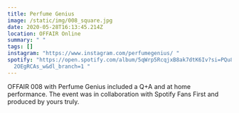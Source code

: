 ```yaml
---
title: Perfume Genius
image: /static/img/008_square.jpg
date: 2020-05-28T16:13:45.214Z
location: OFFAIR Online
summary: " "
tags: []
instagram: "https://www.instagram.com/perfumegenius/ "
spotify: "https://open.spotify.com/album/5qWrp5RcqjxB8ak7dtK6Iv?si=PQu8GD-dSPy9\
  2OEgRCAs_w&dl_branch=1 "
---
```

OFFAIR 008 with Perfume Genius included a Q+A and at home performance. The event was in collaboration with Spotify Fans First and produced by yours truly.